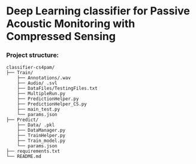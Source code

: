 # Deep Learning classifier for Passive Acoustic Monitoring with Compressed Sensing

### Project structure:

    classifier-cs4pam/
    ├── Train/
        ├── Annotations/.wav
        ├── Audio/ .svl
        ├── DataFiles/TestingFiles.txt
        ├── MultipleRun.py
        ├── PredictionHelper.py
        ├── PredictionHelper_CS.py
        ├── main_test.py
        └── params.json
    ├── Predict/
        ├── Data/ .pkl
        ├── DataManager.py
        ├── TrainHelper.py
        ├── Train_model.py
        └── params.json
    ├── requirements.txt
    └── README.md

